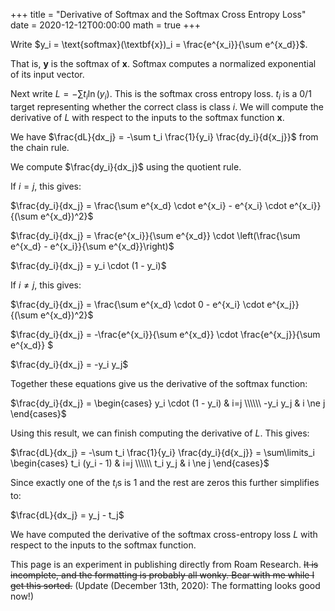 +++
title = "Derivative of Softmax and the Softmax Cross Entropy Loss"
date = 2020-12-12T00:00:00
math = true
+++

Write $y_i = \text{softmax}(\textbf{x})_i = \frac{e^{x_i}}{\sum e^{x_d}}$.

That is, $\textbf{y}$ is the softmax of $\textbf{x}$. Softmax computes a normalized exponential of its input vector.

Next write $L = -\sum t_i \ln(y_i)$. This is the softmax cross entropy loss. $t_i$ is a 0/1 target representing whether the correct class is class $i$. We will compute the derivative of $L$ with respect to the inputs to the softmax function $\textbf{x}$.

We have $\frac{dL}{dx_j} = -\sum t_i \frac{1}{y_i} \frac{dy_i}{d{x_j}}$ from the chain rule.

We compute $\frac{dy_i}{dx_j}$ using the quotient rule.

If $i = j$, this gives:

$\frac{dy_i}{dx_j} = \frac{\sum e^{x_d} \cdot e^{x_i} - e^{x_i} \cdot e^{x_i}}{(\sum e^{x_d})^2}$

$\frac{dy_i}{dx_j} = \frac{e^{x_i}}{\sum e^{x_d}} \cdot \left(\frac{\sum e^{x_d} - e^{x_i}}{\sum e^{x_d}}\right)$

$\frac{dy_i}{dx_j} = y_i \cdot (1 - y_i)$

If $i \ne j$, this gives:

$\frac{dy_i}{dx_j} = \frac{\sum e^{x_d} \cdot 0 - e^{x_i} \cdot e^{x_j}}{(\sum e^{x_d})^2}$

$\frac{dy_i}{dx_j} = -\frac{e^{x_i}}{\sum e^{x_d}} \cdot \frac{e^{x_j}}{\sum e^{x_d}} $

$\frac{dy_i}{dx_j} = -y_i y_j$

Together these equations give us the derivative of the softmax function:

$\frac{dy_i}{dx_j} = \begin{cases} y_i \cdot (1 - y_i) & i=j \\\\\\ -y_i y_j & i \ne j \end{cases}$

Using this result, we can finish computing the derivative of $L$. This gives:

$\frac{dL}{dx_j} = -\sum t_i \frac{1}{y_i} \frac{dy_i}{d{x_j}} = \sum\limits_i \begin{cases} t_i (y_i - 1) & i=j \\\\\\ t_i y_j & i \ne j \end{cases}$

Since exactly one of the $t_i$s is 1 and the rest are zeros this further simplifies to:

$\frac{dL}{dx_j} = y_j - t_j$

We have computed the derivative of the softmax cross-entropy loss $L$ with respect to the inputs to the softmax function.

This page is an experiment in publishing directly from Roam Research. ~~It is incomplete, and the formatting is probably all wonky. Bear with me while I get this sorted.~~ (Update (December 13th, 2020): The formatting looks good now!)
